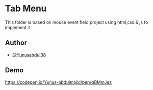 
# Tab Menu

This folder is based on mouse event field project using html,css & js to implement it 

## Author

- [@Yunusabdul38](https://github.com/Yunusabdul38)


## Demo

https://codepen.io/Yunus-abdulmajid/pen/qBMmJez


